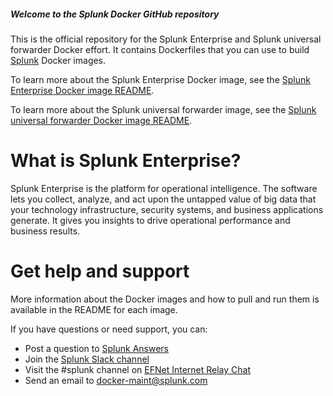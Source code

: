 ##### Welcome to the Splunk Docker GitHub repository

This is the official repository for the Splunk Enterprise and Splunk universal forwarder Docker effort. It contains Dockerfiles that you can use to build [Splunk](https://splunk.com) Docker images.

To learn more about the Splunk Enterprise Docker image, see the [Splunk Enterprise Docker image README](https://github.com/splunk/docker-splunk/blob/master/enterprise/README.md).

To learn more about the Splunk universal forwarder image, see the [Splunk universal forwarder Docker image README](https://github.com/splunk/docker-splunk/blob/master/universalforwarder/README.md).

# What is Splunk Enterprise?

Splunk Enterprise is the platform for operational intelligence. The software lets you collect, analyze, and act upon the untapped value of big data that your technology infrastructure, security systems, and business applications generate. It gives you insights to drive operational performance and business results.

# Get help and support

More information about the Docker images and how to pull and run them is available in the README for each image.

If you have questions or need support, you can:

* Post a question to [Splunk Answers](http://answers.splunk.com)
* Join the [Splunk Slack channel](http://splunk-usergroups.slack.com)
* Visit the #splunk channel on [EFNet Internet Relay Chat](http://www.efnet.org)
* Send an email to [docker-maint@splunk.com](mailto:docker-maint@splunk.com)

